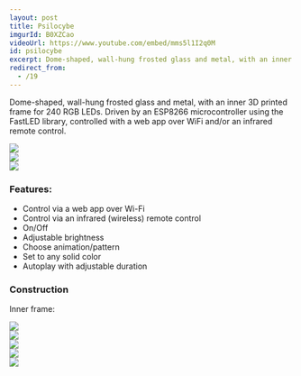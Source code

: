 ```yaml
---
layout: post
title: Psilocybe
imgurId: B0XZCao
videoUrl: https://www.youtube.com/embed/mms5l1I2q0M
id: psilocybe
excerpt: Dome-shaped, wall-hung frosted glass and metal, with an inner 3D printed frame for 240 RGB LEDs.
redirect_from:
  - /19
---
```


Dome-shaped, wall-hung frosted glass and metal, with an inner 3D printed frame for 240 RGB LEDs.  Driven by an ESP8266 microcontroller using the FastLED library, controlled with a web app over WiFi and/or an infrared remote control.

<div class="row">
  <div class="col-xs-12 col-md-6">
    <a href="https://i.imgur.com/Tk4GIeV.png" target="_blank" class="thumbnail"><img src="https://i.imgur.com/Tk4GIeV.png" class="img-responsive" /></a>
  </div>

  <div class="col-xs-12 col-md-6">
    <a href="https://i.imgur.com/litybtv.png" target="_blank" class="thumbnail"><img src="https://i.imgur.com/litybtv.png" class="img-responsive" /></a>
  </div>

  <div class="col-xs-12 col-md-6">
    <a href="https://i.imgur.com/We9Vi6a.png" target="_blank" class="thumbnail"><img src="https://i.imgur.com/We9Vi6a.png" class="img-responsive" /></a>
  </div>
</div>

### Features:

* Control via a web app over Wi-Fi
* Control via an infrared (wireless) remote control
* On/Off
* Adjustable brightness
* Choose animation/pattern
* Set to any solid color
* Autoplay with adjustable duration

### Construction

Inner frame:

<div class="row">
  <div class="col-xs-12 col-md-6">
    <a href="https://i.imgur.com/AHeDDQl.png" target="_blank" class="thumbnail"><img src="https://i.imgur.com/AHeDDQl.png" class="img-responsive" /></a>
  </div>

  <div class="col-xs-12 col-md-6">
    <a href="https://i.imgur.com/FRNvEr0.png" target="_blank" class="thumbnail"><img src="https://i.imgur.com/FRNvEr0.png" class="img-responsive" /></a>
  </div>

  <div class="col-xs-12 col-md-6">
    <a href="https://i.imgur.com/ohDvIaW.png" target="_blank" class="thumbnail"><img src="https://i.imgur.com/ohDvIaW.png" class="img-responsive" /></a>
  </div>

  <div class="col-xs-12 col-md-6">
    <a href="https://i.imgur.com/IjN1dT6.png" target="_blank" class="thumbnail"><img src="https://i.imgur.com/IjN1dT6.png" class="img-responsive" /></a>
  </div>

  <div class="col-xs-12 col-md-6">
    <a href="https://i.imgur.com/a5fB884" target="_blank" class="thumbnail"><img src="https://i.imgur.com/a5fB884.gif" class="img-responsive" /></a>
  </div>

</div>

